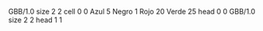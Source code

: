 <gs-board> GBB/1.0
size 2 2
cell 0 0 Azul 5 Negro 1 Rojo 20 Verde 25 
head 0 0
 </gs-board>
<gs-board> GBB/1.0
size 2 2
head 1 1
 </gs-board>